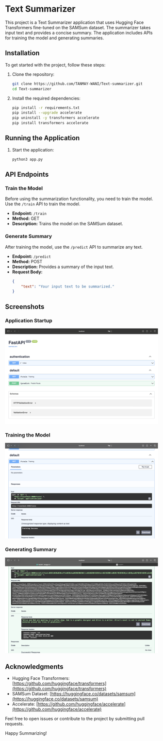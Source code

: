 # Text Summarizer

This project is a Text Summarizer application that uses Hugging Face Transformers fine-tuned on the SAMSum dataset. The summarizer takes input text and provides a concise summary. The application includes APIs for training the model and generating summaries.

## Installation

To get started with the project, follow these steps:

1. Clone the repository:
    ```sh
    git clone https://github.com/TANMAY-WANI/Text-summarizer.git
    cd Text-summarizer
    ```

2. Install the required dependencies:
    ```sh
    pip install -r requirements.txt
    pip install --upgrade accelerate
    pip uninstall -y transformers accelerate
    pip install transformers accelerate
    ```

## Running the Application

1. Start the application:
    ```sh
    python3 app.py
    ```

## API Endpoints

### Train the Model

Before using the summarization functionality, you need to train the model. Use the `/train` API to train the model.

- **Endpoint:** `/train`
- **Method:** GET
- **Description:** Trains the model on the SAMSum dataset.

### Generate Summary

After training the model, use the `/predict` API to summarize any text.

- **Endpoint:** `/predict`
- **Method:** POST
- **Description:** Provides a summary of the input text.
- **Request Body:**
    ```json
    {
        "text": "Your input text to be summarized."
    }
    ```

## Screenshots

### Application Startup
![App Startup](images/app_startup.png)

### Training the Model
![Training](images/training.png)

### Generating Summary
![Summary](images/summary.png)

## Acknowledgments

- Hugging Face Transformers: [https://github.com/huggingface/transformers](https://github.com/huggingface/transformers)
- SAMSum Dataset: [https://huggingface.co/datasets/samsum](https://huggingface.co/datasets/samsum)
- Accelerate: [https://github.com/huggingface/accelerate](https://github.com/huggingface/accelerate)

Feel free to open issues or contribute to the project by submitting pull requests.

Happy Summarizing!
